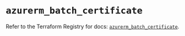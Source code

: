 # `azurerm_batch_certificate`

Refer to the Terraform Registry for docs: [`azurerm_batch_certificate`](https://registry.terraform.io/providers/hashicorp/azurerm/3.116.0/docs/resources/batch_certificate).
